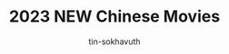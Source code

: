 ---
title: 2023 NEW Chinese Movies
categories: ['Chinese']
thumb: 'https://img.youtube.com/vi/CT-xjU_tBiw/maxresdefault.jpg'
pudate: 2024-06-06T00:43:59
videos: 2024-06-06-00-42-49
author: tin-sokhavuth
---